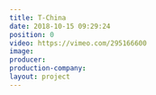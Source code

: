 ```yaml
---
title: T-China
date: 2018-10-15 09:29:24
position: 0
video: https://vimeo.com/295166600
image:
producer:
production-company:
layout: project
---
```


